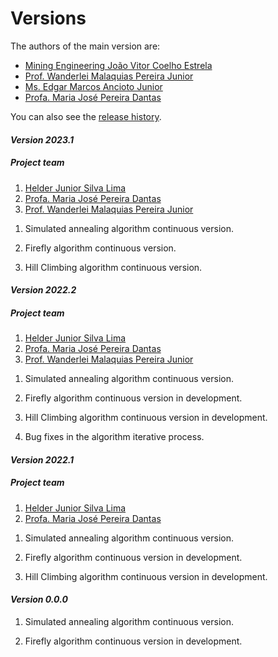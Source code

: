 <h1>Versions</h1>

<p align="justify">The authors of the main version are:</p>

<ul>
  <li><a href="http://lattes.cnpq.br/6824903350894586" target="_blank">Mining Engineering João Vitor Coelho Estrela</a></li>
  <li><a href="http://lattes.cnpq.br/2268506213083114" target="_blank">Prof. Wanderlei Malaquias Pereira Junior</a></li>
  <li><a href="http://lattes.cnpq.br/7117015785768463" target="_blank">Ms. Edgar Marcos Ancioto Junior</a></li>
  <li><a href="http://lattes.cnpq.br/5115002204148904" target="_blank">Profa. Maria José Pereira Dantas</a></li>
</ul>   

<p align="justify">You can also see the <a href="https://pypi.org/project/META-TOOLBOX/2023.1/#history" target="_blank">release history</a>.</p>

<h4><i>Version 2023.1</i></h4>

<h5>Project team</h5>

<ol>
    <li><a href="http://lattes.cnpq.br/5115002204148904" target="_blank">Helder Junior Silva Lima</a></li>
    <li><a href="http://lattes.cnpq.br/5115002204148904" target="_blank">Profa. Maria José Pereira Dantas</a></li>
    <li><a href="http://lattes.cnpq.br/2268506213083114" target="_blank">Prof. Wanderlei Malaquias Pereira Junior</a></li>
</ol> 

<ol>
  <li><p align="justify">Simulated annealing algorithm continuous version.</p></li>
  <li><p align="justify">Firefly algorithm continuous version.</p></li>
  <li><p align="justify">Hill Climbing algorithm continuous version.</p></li>
</ol> 

<h4><i>Version 2022.2</i></h4>

<h5>Project team</h5>

<ol>
    <li><a href="http://lattes.cnpq.br/5115002204148904" target="_blank">Helder Junior Silva Lima</a></li>
    <li><a href="http://lattes.cnpq.br/5115002204148904" target="_blank">Profa. Maria José Pereira Dantas</a></li>
    <li><a href="http://lattes.cnpq.br/2268506213083114" target="_blank">Prof. Wanderlei Malaquias Pereira Junior</a></li>
</ol> 

<ol>
  <li><p align="justify">Simulated annealing algorithm continuous version.</p></li>
  <li><p align="justify">Firefly algorithm continuous version in development.</p></li>
  <li><p align="justify">Hill Climbing algorithm continuous version in development.</p></li>
  <li><p align="justify">Bug fixes in the algorithm iterative process.</p></li>
</ol> 

<h4><i>Version 2022.1</i></h4>

<h5>Project team</h5>

<ol>
    <li><a href="http://lattes.cnpq.br/5115002204148904" target="_blank">Helder Junior Silva Lima</a></li>
    <li><a href="http://lattes.cnpq.br/5115002204148904" target="_blank">Profa. Maria José Pereira Dantas</a></li>
</ol> 

<ol>
  <li><p align="justify">Simulated annealing algorithm continuous version.</p></li>
  <li><p align="justify">Firefly algorithm continuous version in development.</p></li>
  <li><p align="justify">Hill Climbing algorithm continuous version in development.</p></li>
</ol> 

<h4><i>Version 0.0.0</i></h4>

<ol>
  <li><p align="justify">Simulated annealing algorithm continuous version.</p></li>
  <li><p align="justify">Firefly algorithm continuous version in development.</p></li>
</ol> 